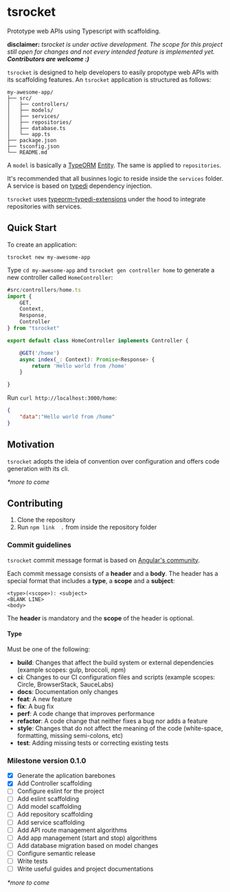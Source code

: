 # tsrocket
Prototype web APIs using Typescript with scaffolding.

**disclaimer:**
_tsrocket is under active development.
The scope for this project still open for changes and not every intended feature is implemented yet._
**_Contributors are welcome :)_**

`tsrocket` is designed to help developers to easily propotype web APIs with its scaffolding features.
An `tsrocket` application is structured as follows:

```
my-awesome-app/
├── src/
│   ├── controllers/
│   ├── models/
│   ├── services/
│   ├── repositories/
│   ├── database.ts
│   └── app.ts
├── package.json
├── tsconfig.json
└── README.md
```

A `model` is basically a [TypeORM](https://github.com/typeorm/typeorm) [Entity](https://typeorm.io/#/entities).
The same is applied to `repositories`.

It's recommended that all businnes logic to reside inside the `services` folder.
A service is based on [typedi](https://github.com/typestack/typedi) dependency injection.

`tsrocket` uses [typeorm-typedi-extensions](https://github.com/typeorm/typeorm-typedi-extensions)
under the hood to integrate repositories with services.

## Quick Start

To create an application:

`tsrocket new my-awesome-app`

Type `cd my-awesome-app` and `tsrocket gen controller home` to generate a new controller called `HomeController`:

```typescript
#src/controllers/home.ts
import {
    GET,
    Context,
    Response,
    Controller
} from "tsrocket"

export default class HomeController implements Controller {

    @GET('/home')
    async index(_: Context): Promise<Response> {
        return 'Hello world from /home'
    }

}
```

Run `curl http://localhost:3000/home`:

```json
{
    "data":"Hello world from /home"
}
```

## Motivation

`tsrocket` adopts the ideia of convention over configuration and offers code generation with its cli.

_*more to come_

## Contributing

1. Clone the repository
2. Run `npm link  .` from inside the repository folder

### Commit guidelines

`tsrocket` commit message format is based on [Angular's community](https://github.com/angular/angular/blob/master/CONTRIBUTING.md).

Each commit message consists of a **header** and a **body**. The header has a special format that includes a **type**, a **scope** and a **subject**:

```
<type>(<scope>): <subject>
<BLANK LINE>
<body>
```

The **header** is mandatory and the **scope** of the header is optional.

#### Type

Must be one of the following:

* **build**: Changes that affect the build system or external dependencies (example scopes: gulp, broccoli, npm)
* **ci**: Changes to our CI configuration files and scripts (example scopes: Circle, BrowserStack, SauceLabs)
* **docs**: Documentation only changes
* **feat**: A new feature
* **fix**: A bug fix
* **perf**: A code change that improves performance
* **refactor**: A code change that neither fixes a bug nor adds a feature
* **style**: Changes that do not affect the meaning of the code (white-space, formatting, missing semi-colons, etc)
* **test**: Adding missing tests or correcting existing tests

### Milestone version 0.1.0

- [x] Generate the aplication barebones
- [x] Add Controller scaffolding
- [ ] Configure eslint for the project
- [ ] Add eslint scaffolding
- [ ] Add model scaffolding
- [ ] Add repository scaffolding
- [ ] Add service scaffolding
- [ ] Add API route management algorithms
- [ ] Add app management (start and stop) algorithms
- [ ] Add database migration based on model changes
- [ ] Configure semantic release
- [ ] Write tests
- [ ] Write useful guides and project documentations

_*more to come_
